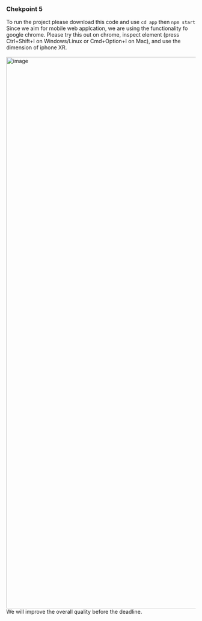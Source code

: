 ### Chekpoint 5
To run the project please download this code and use `cd app` then `npm start`<br />
Since we aim for mobile web applcation, we are using the functionality fo google chrome. 
Please try this out on chrome, inspect element (press Ctrl+Shift+I on Windows/Linux or Cmd+Option+I on Mac), and use the dimension of iphone XR. <br /><br />
<img width="1469" alt="image" src="https://github.com/user-attachments/assets/7b91f587-28c0-4bde-81ed-dcc50ecb6250"><br />
We will improve the overall quality before the deadline.
